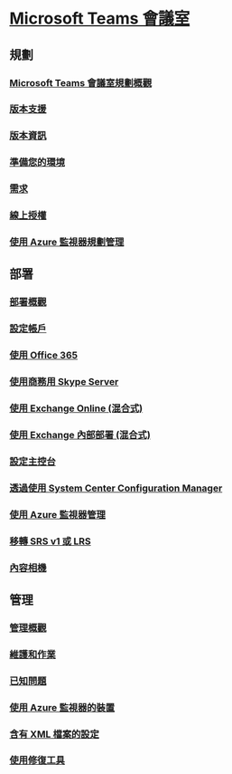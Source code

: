 # [Microsoft Teams 會議室](index.md)
## 規劃
### [Microsoft Teams 會議室規劃概觀](skype-room-systems-v2-0.md)
### [版本支援](srs2-lifecycle-support.md)
### [版本資訊](srs2-release-note.md)
### [準備您的環境](srs-v2-prep.md)
### [需求](requirements.md)
### [線上授權](skype-room-systems-v2.md)
### [使用 Azure 監視器規劃管理](azure-monitor-plan.md)

## 部署
### [部署概觀](room-systems-v2.md)
### [設定帳戶](room-systems-v2-configure-accounts.md)
### [使用 Office 365](with-office-365.md)
### [使用商務用 Skype Server](with-skype-for-business-server-2015.md)
### [使用 Exchange Online (混合式)](with-exchange-online.md)
### [使用 Exchange 內部部署 (混合式)](with-exchange-on-premises.md)
### [設定主控台](console.md)
### [透過使用 System Center Configuration Manager](room-systems-scale.md)
### [使用 Azure 監視器管理](azure-monitor-deploy.md)
### [移轉 SRS v1 或 LRS](lrs-migration.md)
### [內容相機](content-camera.md)

## 管理
### [管理概觀](skype-room-systems-v3.md)
### [維護和作業](room-systems-v2-operations.md)
### [已知問題](known-issues.md)
### [使用 Azure 監視器的裝置](azure-monitor-manage.md)
### [含有 XML 檔案的設定](xml-config-file.md)
### [使用修復工具](recovery-tool.md)

